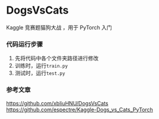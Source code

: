 # DogsVsCats
Kaggle 竞赛题猫狗大战 ，用于 PyTorch 入门

### 代码运行步骤
1. 先将代码中各个文件夹路径进行修改
2. 训练时，运行`train.py`
3. 测试时，运行`test.py`

### 参考文章
https://github.com/xbliuHNU/DogsVsCats
https://github.com/espectre/Kaggle-Dogs_vs_Cats_PyTorch
